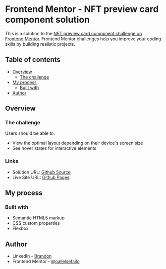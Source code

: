 # Frontend Mentor - NFT preview card component solution

This is a solution to the [NFT preview card component challenge on Frontend Mentor](https://www.frontendmentor.io/challenges/nft-preview-card-component-SbdUL_w0U). Frontend Mentor challenges help you improve your coding skills by building realistic projects.

## Table of contents

- [Overview](#overview)
  - [The challenge](#the-challenge)
- [My process](#my-process)
  - [Built with](#built-with)
- [Author](#author)

## Overview

### The challenge

Users should be able to:

- View the optimal layout depending on their device's screen size
- See hover states for interactive elements

### Links

- Solution URL: [Github Source](https://github.com/oallelsefailo/FEM-NFT-Preview-Card.git)
- Live Site URL: [Github Pages](https://your-live-site-url.com)

## My process

### Built with

- Semantic HTML5 markup
- CSS custom properties
- Flexbox

## Author

- LinkedIn - [Brandon](https://www.linkedin.com/in/brandon-iida-07000842/)
- Frontend Mentor - [@oallelsefailo](https://www.frontendmentor.io/profile/oallelsefailo)
